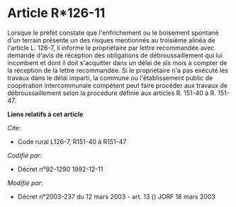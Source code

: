 # Article R*126-11

Lorsque le préfet constate que l'enfrichement ou le boisement spontané d'un terrain présente un des risques mentionnés au
troisième alinéa de l'article L. 126-7, il informe le propriétaire par lettre recommandée avec demande d'avis de réception
des obligations de débroussaillement qui lui incombent et dont il doit s'acquitter dans un délai de six mois à compter de la
réception de la lettre recommandée. Si le propriétaire n'a pas exécuté les travaux dans le délai imparti, la commune ou
l'établissement public de coopération intercommunale compétent peut faire procéder aux travaux de débroussaillement selon la
procédure définie aux articles R. 151-40 à R. 151-47.

**Liens relatifs à cet article**

_Cite_:

  - Code rural L126-7, R151-40 à R151-47

_Codifié par_:

  - Décret n°92-1290 1992-12-11

_Modifié par_:

  - Décret n°2003-237 du 12 mars 2003 - art. 13 () JORF 18 mars 2003
